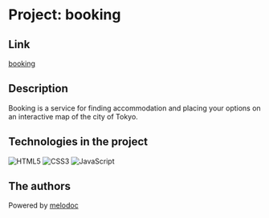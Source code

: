 # Project: booking

## Link

[booking](https://melodoc.github.io/booking/)

## Description

Booking is a service for finding accommodation and placing your options on an interactive map of the city of Tokyo.

## Technologies in the project

 ![HTML5](https://img.shields.io/badge/html5-%23E34F26.svg?style=for-the-badge&logo=html5&logoColor=white)
![CSS3](https://img.shields.io/badge/css3-%231572B6.svg?style=for-the-badge&logo=css3&logoColor=white)
![JavaScript](https://img.shields.io/badge/JavaScript-ffd24a?style=for-the-badge&logo=javascript&logoColor=white)


## The authors

Powered by [melodoc](https://github.com/melodoc)
